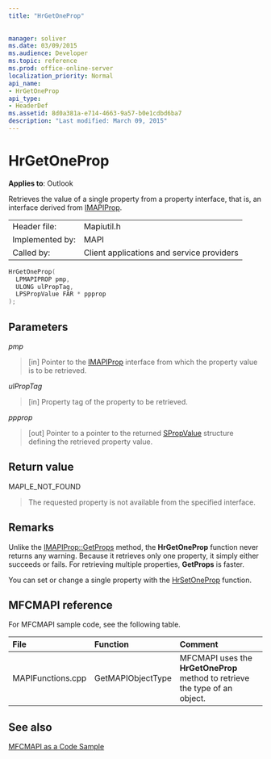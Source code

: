```yaml
---
title: "HrGetOneProp"
 
 
manager: soliver
ms.date: 03/09/2015
ms.audience: Developer
ms.topic: reference
ms.prod: office-online-server
localization_priority: Normal
api_name:
- HrGetOneProp
api_type:
- HeaderDef
ms.assetid: 8d0a381a-e714-4663-9a57-b0e1cdbd6ba7
description: "Last modified: March 09, 2015"
---
```


# HrGetOneProp

  
  
**Applies to**: Outlook 
  
Retrieves the value of a single property from a property interface, that is, an interface derived from [IMAPIProp](imapipropiunknown.md). 
  
|||
|:-----|:-----|
|Header file:  <br/> |Mapiutil.h  <br/> |
|Implemented by:  <br/> |MAPI  <br/> |
|Called by:  <br/> |Client applications and service providers  <br/> |
   
```cpp
HrGetOneProp(
  LPMAPIPROP pmp,
  ULONG ulPropTag,
  LPSPropValue FAR * ppprop
);
```

## Parameters

 _pmp_
  
> [in] Pointer to the [IMAPIProp](imapipropiunknown.md) interface from which the property value is to be retrieved. 
    
 _ulPropTag_
  
> [in] Property tag of the property to be retrieved. 
    
 _ppprop_
  
> [out] Pointer to a pointer to the returned [SPropValue](spropvalue.md) structure defining the retrieved property value. 
    
## Return value

MAPI_E_NOT_FOUND 
  
> The requested property is not available from the specified interface.
    
## Remarks

Unlike the [IMAPIProp::GetProps](imapiprop-getprops.md) method, the **HrGetOneProp** function never returns any warning. Because it retrieves only one property, it simply either succeeds or fails. For retrieving multiple properties, **GetProps** is faster. 
  
You can set or change a single property with the [HrSetOneProp](hrsetoneprop.md) function. 
  
## MFCMAPI reference

For MFCMAPI sample code, see the following table.
  
|**File**|**Function**|**Comment**|
|:-----|:-----|:-----|
|MAPIFunctions.cpp  <br/> |GetMAPIObjectType  <br/> |MFCMAPI uses the **HrGetOneProp** method to retrieve the type of an object.  <br/> |
   
## See also



[MFCMAPI as a Code Sample](mfcmapi-as-a-code-sample.md)

